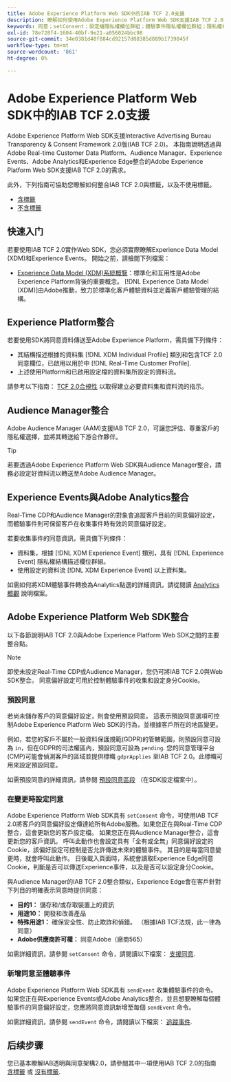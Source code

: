 ```yaml
---
title: Adobe Experience Platform Web SDK中的IAB TCF 2.0支援
description: 瞭解如何使用Adobe Experience Platform Web SDK支援IAB TCF 2.0同意偏好設定
keywords: 同意；setConsent；設定檔隱私權欄位群組；體驗事件隱私權欄位群組；隱私權欄位群組；IAB TCF 2.0；Real-Time CDP；
exl-id: 78e728f4-1604-40bf-9e21-a056024bbc98
source-git-commit: 34e0381d40f884cd92157d08385d889b1739845f
workflow-type: tm+mt
source-wordcount: '861'
ht-degree: 0%

---
```


# Adobe Experience Platform Web SDK中的IAB TCF 2.0支援

Adobe Experience Platform Web SDK支援Interactive Advertising Bureau Transparency &amp; Consent Framework 2.0版(IAB TCF 2.0)。 本指南說明透過與Adobe Real-time Customer Data Platform、Audience Manager、Experience Events、Adobe Analytics和Experience Edge整合的Adobe Experience Platform Web SDK支援IAB TCF 2.0的需求。

此外，下列指南可協助您瞭解如何整合IAB TCF 2.0與標籤，以及不使用標籤。

- [含標籤](./with-launch.md)
- [不含標籤](./without-launch.md)

## 快速入门

若要使用IAB TCF 2.0實作Web SDK，您必須實際瞭解Experience Data Model (XDM)和Experience Events。 開始之前，請檢閱下列檔案：

- [Experience Data Model (XDM)系統概覽](../../../xdm/home.md)：標準化和互用性是Adobe Experience Platform背後的重要概念。 [!DNL Experience Data Model (XDM)]由Adobe推動，致力於標準化客戶體驗資料並定義客戶體驗管理的結構。

## Experience Platform整合

若要使用SDK將同意資料傳送至Adobe Experience Platform，需具備下列條件：

- 其結構描述根據的資料集 [!DNL XDM Individual Profile] 類別和包含TCF 2.0同意欄位，已啟用以用於中 [!DNL Real-Time Customer Profile].
- 上述使用Platform和已啟用設定檔的資料集所設定的資料流。

請參考以下指南： [TCF 2.0合規性](../../../landing/governance-privacy-security/consent/iab/overview.md) 以取得建立必要資料集和資料流的指示。

## Audience Manager整合

Adobe Audience Manager (AAM)支援IAB TCF 2.0，可讓您評估、尊重客戶的隱私權選擇，並將其轉送給下游合作夥伴。 <!--For more information, read the documentation on [Sending Data to Audience Manager](../audience-manager/audience-manager-overview.md).-->

>[!TIP]
>
>若要透過Adobe Experience Platform Web SDK與Audience Manager整合，請務必設定好資料流以轉送至Adobe Audience Manager。

## Experience Events與Adobe Analytics整合

Real-Time CDP和Audience Manager的對象會追蹤客戶目前的同意偏好設定，而體驗事件則可保留客戶在收集事件時有效的同意偏好設定。

若要收集事件的同意資訊，需具備下列條件：

- 資料集，根據 [!DNL XDM Experience Event] 類別，具有 [!DNL Experience Event] 隱私權結構描述欄位群組。
- 使用設定的資料流 [!DNL XDM Experience Event] 以上資料集。

如需如何將XDM體驗事件轉換為Analytics點選的詳細資訊，請從閱讀 [Analytics概觀](../../data-collection/adobe-analytics/analytics-overview.md) 說明檔案。

## Adobe Experience Platform Web SDK整合

以下各節說明IAB TCF 2.0與Adobe Experience Platform Web SDK之間的主要整合點。

>[!NOTE]
>
>即使未設定Real-Time CDP或Audience Manager，您仍可將IAB TCF 2.0與Web SDK整合。 同意偏好設定可用於控制體驗事件的收集和設定身分Cookie。

### 預設同意

若尚未儲存客戶的同意偏好設定，則會使用預設同意。 這表示預設同意選項可控制Adobe Experience Platform Web SDK的行為，並根據客戶所在的地區變更。

例如，若您的客戶不屬於一般資料保護規範(GDPR)的管轄範圍，則預設同意可設為 `in`，但在GDPR的司法權區內，預設同意可設為 `pending`. 您的同意管理平台(CMP)可能會偵測客戶的區域並提供標幟 `gdprApplies` 至IAB TCF 2.0。此標幟可用來設定預設同意。

如需預設同意的詳細資訊，請參閱 [預設同意區段](../../fundamentals/configuring-the-sdk.md#default-consent) （在SDK設定檔案中）。

### 在變更時設定同意

Adobe Experience Platform Web SDK具有 `setConsent` 命令，可使用IAB TCF 2.0將客戶的同意偏好設定傳達給所有Adobe服務。如果您正在與Real-Time CDP整合，這會更新您的客戶設定檔。 如果您正在與Audience Manager整合，這會更新您的客戶資訊。 呼叫此動作也會設定具有「全有或全無」同意偏好設定的Cookie，該偏好設定可控制是否允許傳送未來的體驗事件。 其目的是每當同意變更時，就會呼叫此動作。 日後載入頁面時，系統會讀取Experience Edge同意Cookie，判斷是否可以傳送Experience事件，以及是否可以設定身分Cookie。

與Audience Manager的IAB TCF 2.0整合類似，Experience Edge會在客戶針對下列目的明確表示同意時提供同意：

- **目的1：** 儲存和/或存取裝置上的資訊
- **用途10：** 開發和改善產品
- **特殊用途1：** 確保安全性、防止欺詐和偵錯。 （根據IAB TCF法規，此一律為同意）
- **Adobe供應商許可權：** 同意Adobe（廠商565）

如需詳細資訊，請參閱 `setConsent` 命令，請閱讀以下檔案： [支援同意](../../consent/supporting-consent.md).

### 新增同意至體驗事件

Adobe Experience Platform Web SDK具有 `sendEvent` 收集體驗事件的命令。 如果您正在與Experience Events或Adobe Analytics整合，並且想要瞭解每個體驗事件的同意偏好設定，您應將同意資訊新增至每個 `sendEvent` 命令。

如需詳細資訊，請參閱 `sendEvent` 命令，請閱讀以下檔案： [追蹤事件](../../fundamentals/tracking-events.md).

## 后续步骤

您已基本瞭解IAB透明與同意架構2.0，請參閱其中一項使用IAB TCF 2.0的指南 [含標籤](./with-launch.md) 或 [沒有標籤](./without-launch.md).
